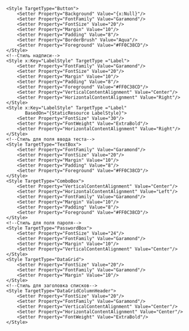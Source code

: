 <!--Стиль кнопки-->
    <Style TargetType="Button">
        <Setter Property="Background" Value="{x:Null}"/>
        <Setter Property="FontFamily" Value="Garamond"/>
        <Setter Property="FontSize" Value="20"/>
        <Setter Property="Margin" Value="10"/>
        <Setter Property="Padding" Value="8"/>
        <Setter Property="BorderBrush" Value="Aqua"/>
        <Setter Property="Foreground" Value="#FF0C38CD"/>
    </Style>
    <!--Стиль надписи-->
    <Style x:Key="LabelStyle" TargetType ="Label">
        <Setter Property="FontFamily" Value="Garamond"/>
        <Setter Property="FontSize" Value="20"/>
        <Setter Property="Margin" Value="10"/>
        <Setter Property="Padding" Value="8"/>
        <Setter Property="Foreground" Value="#FF0C38CD"/>
        <Setter Property="VerticalContentAlignment" Value="Center"/>
        <Setter Property="HorizontalContentAlignment" Value="Right"/>
    </Style>
    <Style x:Key="LabelStyle" TargetType ="Label"
           BasedOn="{StaticResource LabelStyle}">
        <Setter Property="FontSize" Value="30"/>
        <Setter Property="FontWeight" Value="ExtraBold"/>
        <Setter Property="HorizontalContentAlignment" Value="Right"/>
    </Style>
    <!--Стиль для поля ввода теста-->
    <Style TargetType="TextBox">
        <Setter Property="FontFamily" Value="Garamond"/>
        <Setter Property="FontSize" Value="20"/>
        <Setter Property="Margin" Value="10"/>
        <Setter Property="Padding" Value="8"/>
        <Setter Property="Foreground" Value="#FF0C38CD"/>
    </Style>
    <Style TargetType="ComboBox">
        <Setter Property="VerticalContentAlignment" Value="Center"/>
        <Setter Property="HorizontalContentAlignment" Value="Left"/>
        <Setter Property="FontFamily" Value="Garamond"/>
        <Setter Property="Margin" Value="10"/>
        <Setter Property="Padding" Value="8"/>
        <Setter Property="Foreground" Value="#FF0C38CD"/>
    </Style>
    <!--Стиль для поля пароля-->
    <Style TargetType="PasswordBox">
        <Setter Property="FontSize" Value="24"/>
        <Setter Property="FontFamily" Value="Garamond"/>
        <Setter Property="Margin" Value="10"/>
        <Setter Property="VerticalContentAlignment" Value="Center"/>
    </Style>
    <Style TargetType="DataGrid">
        <Setter Property="FontSize" Value="20"/>
        <Setter Property="FontFamily" Value="Garamond"/>
        <Setter Property="Margin" Value="10"/>
    </Style>
    <!--Стиль для заголовка списков-->
    <Style TargetType="DataGridColumnHeader">
        <Setter Property="FontSize" Value="20"/>
        <Setter Property="FontFamily" Value="Garamond"/>
        <Setter Property="VerticalContentAlignment" Value="Center"/>
        <Setter Property="HorizontalContentAlignment" Value="Center"/>
        <Setter Property="FontWeight" Value="ExtraBold"/>
    </Style>